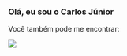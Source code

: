 ### Olá, eu sou o Carlos Júnior

Você também pode me encontrar:

  <a href="https://www.linkedin.com/in/carlosjuniorcarjun/">
    <img src="https://img.shields.io/badge/linkedin-%230077B5.svg?style=for-the-badge&logo=linkedin&logoColor=white" target="_blank">
  </a>

